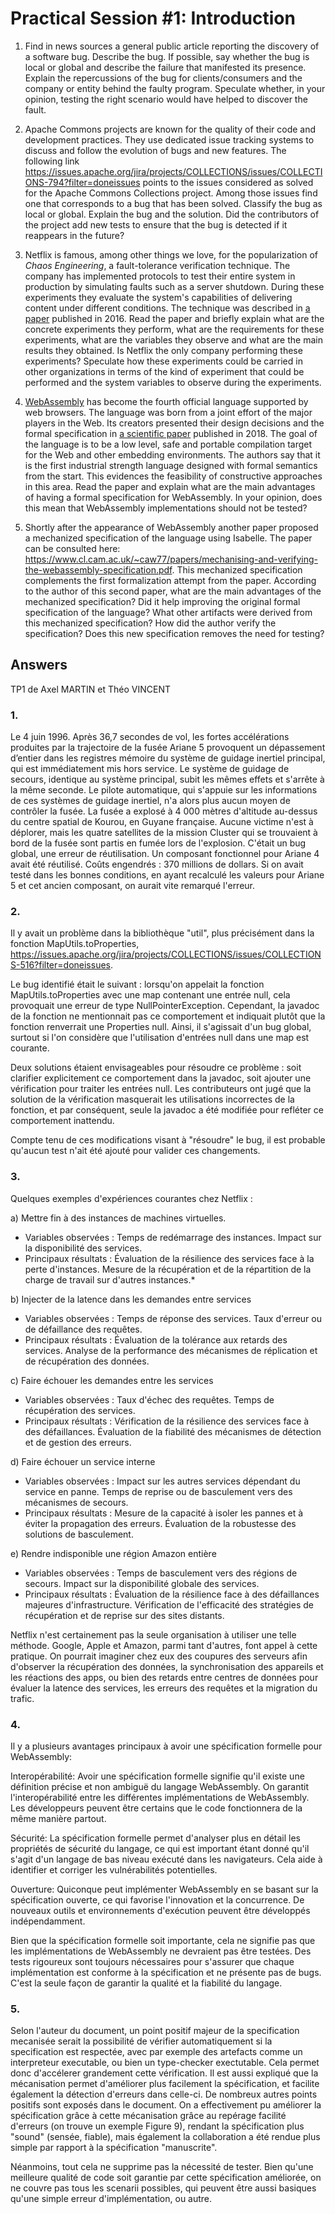 # Practical Session #1: Introduction

1. Find in news sources a general public article reporting the discovery of a software bug. Describe the bug. If possible, say whether the bug is local or global and describe the failure that manifested its presence. Explain the repercussions of the bug for clients/consumers and the company or entity behind the faulty program. Speculate whether, in your opinion, testing the right scenario would have helped to discover the fault.

2. Apache Commons projects are known for the quality of their code and development practices. They use dedicated issue tracking systems to discuss and follow the evolution of bugs and new features. The following link https://issues.apache.org/jira/projects/COLLECTIONS/issues/COLLECTIONS-794?filter=doneissues points to the issues considered as solved for the Apache Commons Collections project. Among those issues find one that corresponds to a bug that has been solved. Classify the bug as local or global. Explain the bug and the solution. Did the contributors of the project add new tests to ensure that the bug is detected if it reappears in the future?

3. Netflix is famous, among other things we love, for the popularization of *Chaos Engineering*, a fault-tolerance verification technique. The company has implemented protocols to test their entire system in production by simulating faults such as a server shutdown. During these experiments they evaluate the system's capabilities of delivering content under different conditions. The technique was described in [a paper](https://arxiv.org/ftp/arxiv/papers/1702/1702.05843.pdf) published in 2016. Read the paper and briefly explain what are the concrete experiments they perform, what are the requirements for these experiments, what are the variables they observe and what are the main results they obtained. Is Netflix the only company performing these experiments? Speculate how these experiments could be carried in other organizations in terms of the kind of experiment that could be performed and the system variables to observe during the experiments.

4. [WebAssembly](https://webassembly.org/) has become the fourth official language supported by web browsers. The language was born from a joint effort of the major players in the Web. Its creators presented their design decisions and the formal specification in [a scientific paper](https://people.mpi-sws.org/~rossberg/papers/Haas,%20Rossberg,%20Schuff,%20Titzer,%20Gohman,%20Wagner,%20Zakai,%20Bastien,%20Holman%20-%20Bringing%20the%20Web%20up%20to%20Speed%20with%20WebAssembly.pdf) published in 2018. The goal of the language is to be a low level, safe and portable compilation target for the Web and other embedding environments. The authors say that it is the first industrial strength language designed with formal semantics from the start. This evidences the feasibility of constructive approaches in this area. Read the paper and explain what are the main advantages of having a formal specification for WebAssembly. In your opinion, does this mean that WebAssembly implementations should not be tested? 

5.  Shortly after the appearance of WebAssembly another paper proposed a mechanized specification of the language using Isabelle. The paper can be consulted here: https://www.cl.cam.ac.uk/~caw77/papers/mechanising-and-verifying-the-webassembly-specification.pdf. This mechanized specification complements the first formalization attempt from the paper. According to the author of this second paper, what are the main advantages of the mechanized specification? Did it help improving the original formal specification of the language? What other artifacts were derived from this mechanized specification? How did the author verify the specification? Does this new specification removes the need for testing?

## Answers

TP1 de Axel MARTIN et Théo VINCENT

### 1.
Le 4 juin 1996. Après 36,7 secondes de vol, les fortes accélérations produites par la trajectoire de la fusée Ariane 5 provoquent un dépassement d’entier dans les registres mémoire du système de guidage inertiel principal, qui est immédiatement mis hors service. Le système de guidage de secours, identique au système principal, subit les mêmes effets et s'arrête à la même seconde. Le pilote automatique, qui s'appuie sur les informations de ces systèmes de guidage inertiel, n'a alors plus aucun moyen de contrôler la fusée.
La fusée a explosé à 4 000 mètres d'altitude au-dessus du centre spatial de Kourou, en Guyane française. Aucune victime n'est à déplorer, mais les quatre satellites de la mission Cluster qui se trouvaient à bord de la fusée sont partis en fumée lors de l'explosion.
C'était un bug global, une erreur de réutilisation. Un composant fonctionnel pour Ariane 4 avait été réutilisé.
Coûts engendrés : 370 millions de dollars.
Si on avait testé dans les bonnes conditions, en ayant recalculé les valeurs pour Ariane 5 et cet ancien composant, on aurait vite remarqué l'erreur.

### 2.
Il y avait un problème dans la bibliothèque "util", plus précisément dans la fonction MapUtils.toProperties, https://issues.apache.org/jira/projects/COLLECTIONS/issues/COLLECTIONS-516?filter=doneissues.

Le bug identifié était le suivant : lorsqu'on appelait la fonction MapUtils.toProperties avec une map contenant une entrée null, cela provoquait une erreur de type NullPointerException. Cependant, la javadoc de la fonction ne mentionnait pas ce comportement et indiquait plutôt que la fonction renverrait une Properties null. Ainsi, il s'agissait d'un bug global, surtout si l'on considère que l'utilisation d'entrées null dans une map est courante.

Deux solutions étaient envisageables pour résoudre ce problème : soit clarifier explicitement ce comportement dans la javadoc, soit ajouter une vérification pour traiter les entrées null. Les contributeurs ont jugé que la solution de la vérification masquerait les utilisations incorrectes de la fonction, et par conséquent, seule la javadoc a été modifiée pour refléter ce comportement inattendu.

Compte tenu de ces modifications visant à "résoudre" le bug, il est probable qu'aucun test n'ait été ajouté pour valider ces changements.

### 3.
Quelques exemples d'expériences courantes chez Netflix :

a) Mettre fin à des instances de machines virtuelles.

- Variables observées :
    Temps de redémarrage des instances.
    Impact sur la disponibilité des services.
- Principaux résultats :
    Évaluation de la résilience des services face à la perte d'instances.
    Mesure de la récupération et de la répartition de la charge de travail sur d'autres instances.*

b) Injecter de la latence dans les demandes entre services

- Variables observées :
    Temps de réponse des services.
    Taux d'erreur ou de défaillance des requêtes.
- Principaux résultats :
    Évaluation de la tolérance aux retards des services.
    Analyse de la performance des mécanismes de réplication et de récupération des données.
  
c) Faire échouer les demandes entre les services

- Variables observées :
    Taux d'échec des requêtes.
    Temps de récupération des services.
- Principaux résultats :
    Vérification de la résilience des services face à des défaillances.
    Évaluation de la fiabilité des mécanismes de détection et de gestion des erreurs.
  
d) Faire échouer un service interne

- Variables observées :
    Impact sur les autres services dépendant du service en panne.
    Temps de reprise ou de basculement vers des mécanismes de secours.
- Principaux résultats :
    Mesure de la capacité à isoler les pannes et à éviter la propagation des erreurs.
    Évaluation de la robustesse des solutions de basculement.
  
e) Rendre indisponible une région Amazon entière

- Variables observées :
    Temps de basculement vers des régions de secours.
    Impact sur la disponibilité globale des services.
- Principaux résultats :
    Évaluation de la résilience face à des défaillances majeures d'infrastructure.
    Vérification de l'efficacité des stratégies de récupération et de reprise sur des sites distants.

Netflix n'est certainement pas la seule organisation à utiliser une telle méthode. Google, Apple et Amazon, parmi tant d'autres, font appel à cette pratique. 
On pourrait imaginer chez eux des coupures des serveurs afin d'observer la récupération des données, la synchronisation des appareils et les réactions des apps, ou bien des retards entre centres de données pour évaluer la latence des services, les erreurs des requêtes et la migration du trafic.

### 4. 

Il y a plusieurs avantages principaux à avoir une spécification formelle pour WebAssembly:

Interopérabilité: Avoir une spécification formelle signifie qu'il existe une définition précise et non ambiguë du langage WebAssembly. On garantit l'interopérabilité entre les différentes implémentations de WebAssembly. Les développeurs peuvent être certains que le code fonctionnera de la même manière partout.

Sécurité: La spécification formelle permet d'analyser plus en détail les propriétés de sécurité du langage, ce qui est important étant donné qu'il s'agit d'un langage de bas niveau exécuté dans les navigateurs. Cela aide à identifier et corriger les vulnérabilités potentielles.

Ouverture: Quiconque peut implémenter WebAssembly en se basant sur la spécification ouverte, ce qui favorise l'innovation et la concurrence. De nouveaux outils et environnements d'exécution peuvent être développés indépendamment.

Bien que la spécification formelle soit importante, cela ne signifie pas que les implémentations de WebAssembly ne devraient pas être testées. Des tests rigoureux sont toujours nécessaires pour s'assurer que chaque implémentation est conforme à la spécification et ne présente pas de bugs. C'est la seule façon de garantir la qualité et la fiabilité du langage.

### 5.

Selon l'auteur du document, un point positif majeur de la specification mecanisée serait la possibilité de vérifier automatiquement si la specification est respectée, avec par exemple des artefacts comme un interpreteur executable, ou bien un type-checker exectutable. Cela permet donc d'accélerer grandement cette vérification. Il est aussi expliqué que la mécanisation permet d'améliorer plus facilement la spécification, et facilite également la détection d'erreurs dans celle-ci. De nombreux autres points positifs sont exposés dans le document.
On a effectivement pu améliorer la spécification grâce à cette mécanisation grâce au repérage facilité d'erreurs (on trouve un exemple Figure 9), rendant la spécification plus "sound" (sensée, fiable), mais également la collaboration a été rendue plus simple par rapport à la spécification "manuscrite".

Néanmoins, tout cela ne supprime pas la nécessité de tester. Bien qu'une meilleure qualité de code soit garantie par cette spécification améliorée, on ne couvre pas tous les scenarii possibles, qui peuvent être aussi basiques qu'une simple erreur d'implémentation, ou autre.
